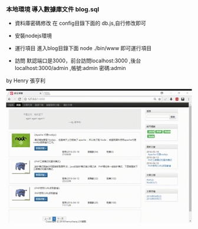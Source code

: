 ### 本地環境 導入數據庫文件 blog.sql

* 資料庫密碼修改 在 config目錄下面的 db.js,自行修改即可

* 安裝nodejs環境

* 運行項目 進入blog目錄下面 node ./bin/www 即可運行項目

* 訪問 默認端口是3000，前台訪問localhost:3000 ,後台localhost:3000/admin ,帳號:admin 密碼:admin

by Henry 張亨利

![image](https://github.com/a68727739/node_blog01/blob/master/demo01.gif)

